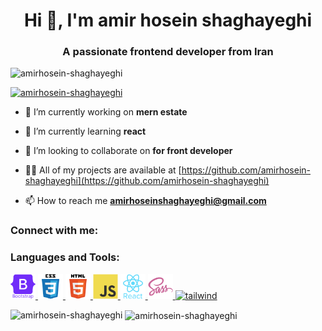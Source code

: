 <h1 align="center">Hi 👋, I'm amir hosein shaghayeghi</h1>
<h3 align="center">A passionate frontend developer from Iran</h3>

<p align="left"> <img src="https://komarev.com/ghpvc/?username=amirhosein-shaghayeghi&label=Profile%20views&color=0e75b6&style=flat" alt="amirhosein-shaghayeghi" /> </p>

<p align="left"> <a href="https://github.com/ryo-ma/github-profile-trophy"><img src="https://github-profile-trophy.vercel.app/?username=amirhosein-shaghayeghi" alt="amirhosein-shaghayeghi" /></a> </p>

- 🔭 I’m currently working on **mern estate**

- 🌱 I’m currently learning **react**

- 👯 I’m looking to collaborate on **for front developer**

- 👨‍💻 All of my projects are available at [https://github.com/amirhosein-shaghayeghi](https://github.com/amirhosein-shaghayeghi)

- 📫 How to reach me **amirhoseinshaghayeghi@gmail.com**

<h3 align="left">Connect with me:</h3>
<p align="left">
</p>

<h3 align="left">Languages and Tools:</h3>
<p align="left"> <a href="https://getbootstrap.com" target="_blank" rel="noreferrer"> <img src="https://raw.githubusercontent.com/devicons/devicon/master/icons/bootstrap/bootstrap-plain-wordmark.svg" alt="bootstrap" width="40" height="40"/> </a> <a href="https://www.w3schools.com/css/" target="_blank" rel="noreferrer"> <img src="https://raw.githubusercontent.com/devicons/devicon/master/icons/css3/css3-original-wordmark.svg" alt="css3" width="40" height="40"/> </a> <a href="https://www.w3.org/html/" target="_blank" rel="noreferrer"> <img src="https://raw.githubusercontent.com/devicons/devicon/master/icons/html5/html5-original-wordmark.svg" alt="html5" width="40" height="40"/> </a> <a href="https://developer.mozilla.org/en-US/docs/Web/JavaScript" target="_blank" rel="noreferrer"> <img src="https://raw.githubusercontent.com/devicons/devicon/master/icons/javascript/javascript-original.svg" alt="javascript" width="40" height="40"/> </a> <a href="https://reactjs.org/" target="_blank" rel="noreferrer"> <img src="https://raw.githubusercontent.com/devicons/devicon/master/icons/react/react-original-wordmark.svg" alt="react" width="40" height="40"/> </a> <a href="https://sass-lang.com" target="_blank" rel="noreferrer"> <img src="https://raw.githubusercontent.com/devicons/devicon/master/icons/sass/sass-original.svg" alt="sass" width="40" height="40"/> </a> <a href="https://tailwindcss.com/" target="_blank" rel="noreferrer"> <img src="https://www.vectorlogo.zone/logos/tailwindcss/tailwindcss-icon.svg" alt="tailwind" width="40" height="40"/> </a> </p>

<p><img align="left" src="https://github-readme-stats.vercel.app/api/top-langs?username=amirhosein-shaghayeghi&show_icons=true&locale=en&layout=compact" alt="amirhosein-shaghayeghi" /></p>

<p>&nbsp;<img align="center" src="https://github-readme-stats.vercel.app/api?username=amirhosein-shaghayeghi&show_icons=true&locale=en" alt="amirhosein-shaghayeghi" /></p>
